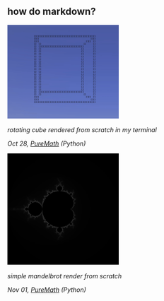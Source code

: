 ## **how do markdown?**

<img src="./cube.gif" width="50%">

*rotating cube rendered from scratch in my terminal*

*Oct 28, [PureMath](https://github.com/nptnl/puremath) (Python)*

<img src="./brot-2048-256.png" width="50%">

*simple mandelbrot render from scratch*

*Nov 01, [PureMath](https://github.com/nptnl/puremath) (Python)*
